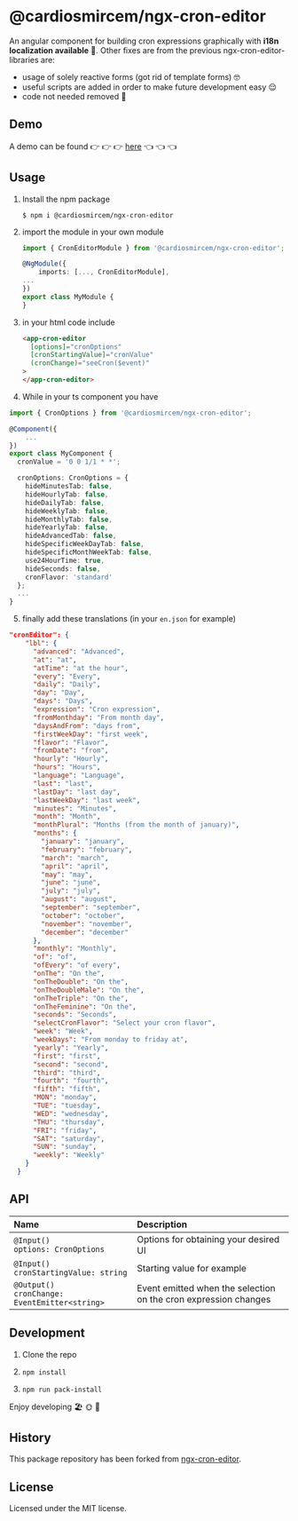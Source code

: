 # @cardiosmircem/ngx-cron-editor

An angular component for building cron expressions graphically with **i18n localization available** 🥳.
Other fixes are from the previous ngx-cron-editor-libraries are:

- usage of solely reactive forms (got rid of template forms) 🤓
- useful scripts are added in order to make future development easy 😌
- code not needed removed 🚮

## Demo

A demo can be found 👉 👉 👉 [here](https://cardiosmircem.github.io/ngx-cron-editor/) 👈 👈 👈

## Usage

1. Install the npm package

   ```
   $ npm i @cardiosmircem/ngx-cron-editor
   ```

2. import the module in your own module

   ```ts
   import { CronEditorModule } from '@cardiosmircem/ngx-cron-editor';

   @NgModule({
       imports: [..., CronEditorModule],
   ...
   })
   export class MyModule {
   }
   ```

3. in your html code include

   ```html
   <app-cron-editor
     [options]="cronOptions"
     [cronStartingValue]="cronValue"
     (cronChange)="seeCron($event)"
   >
   </app-cron-editor>
   ```

4. While in your ts component you have

```ts
import { CronOptions } from '@cardiosmircem/ngx-cron-editor';

@Component({
    ...
})
export class MyComponent {
  cronValue = '0 0 1/1 * *';

  cronOptions: CronOptions = {
    hideMinutesTab: false,
    hideHourlyTab: false,
    hideDailyTab: false,
    hideWeeklyTab: false,
    hideMonthlyTab: false,
    hideYearlyTab: false,
    hideAdvancedTab: false,
    hideSpecificWeekDayTab: false,
    hideSpecificMonthWeekTab: false,
    use24HourTime: true,
    hideSeconds: false,
    cronFlavor: 'standard'
  };
  ...
}
```

5. finally add these translations (in your `en.json` for example)

```json
"cronEditor": {
    "lbl": {
      "advanced": "Advanced",
      "at": "at",
      "atTime": "at the hour",
      "every": "Every",
      "daily": "Daily",
      "day": "Day",
      "days": "Days",
      "expression": "Cron expression",
      "fromMonthday": "From month day",
      "daysAndFrom": "days from",
      "firstWeekDay": "first week",
      "flavor": "Flavor",
      "fromDate": "from",
      "hourly": "Hourly",
      "hours": "Hours",
      "language": "Language",
      "last": "last",
      "lastDay": "last day",
      "lastWeekDay": "last week",
      "minutes": "Minutes",
      "month": "Month",
      "monthPlural": "Months (from the month of january)",
      "months": {
        "january": "january",
        "february": "february",
        "march": "march",
        "april": "april",
        "may": "may",
        "june": "june",
        "july": "july",
        "august": "august",
        "september": "september",
        "october": "october",
        "november": "november",
        "december": "december"
      },
      "monthly": "Monthly",
      "of": "of",
      "ofEvery": "of every",
      "onThe": "On the",
      "onTheDouble": "On the",
      "onTheDoubleMale": "On the",
      "onTheTriple": "On the",
      "onTheFeminine": "On the",
      "seconds": "Seconds",
      "selectCronFlavor": "Select your cron flavor",
      "week": "Week",
      "weekDays": "From monday to friday at",
      "yearly": "Yearly",
      "first": "first",
      "second": "second",
      "third": "third",
      "fourth": "fourth",
      "fifth": "fifth",
      "MON": "monday",
      "TUE": "tuesday",
      "WED": "wednesday",
      "THU": "thursday",
      "FRI": "friday",
      "SAT": "saturday",
      "SUN": "sunday",
      "weekly": "Weekly"
    }
  }

```

## API

| Name                                               | Description                                                     |
| :------------------------------------------------- | :-------------------------------------------------------------- |
| `@Input()`<br> `options: CronOptions`              | Options for obtaining your desired UI                           |
| `@Input()`<br> `cronStartingValue: string`         | Starting value for example                                      |
| `@Output()`<br> `cronChange: EventEmitter<string>` | Event emitted when the selection on the cron expression changes |

## Development

1. Clone the repo

2. `npm install`

3. `npm run pack-install`

Enjoy developing 🏖️ 🌞 🍹

## History

This package repository has been forked from [ngx-cron-editor](https://github.com/haavardj/ngx-cron-editor).

## License

Licensed under the MIT license.
